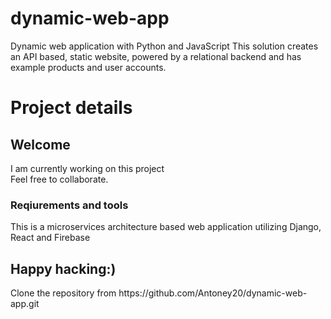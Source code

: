 # dynamic-web-app
Dynamic web application with Python and JavaScript This solution creates an API based, static website, powered by a relational backend and has example products and user accounts.

<h1> Project details </h1>
<h2>Welcome</h2>
I am currently working on this project<br>
Feel free to collaborate.
<h3>Reqiurements and tools</h3>
This is a microservices architecture based web application utilizing Django, React and Firebase



<h2>Happy hacking:)</h2>
<p> Clone the repository from https://github.com/Antoney20/dynamic-web-app.git</p>
